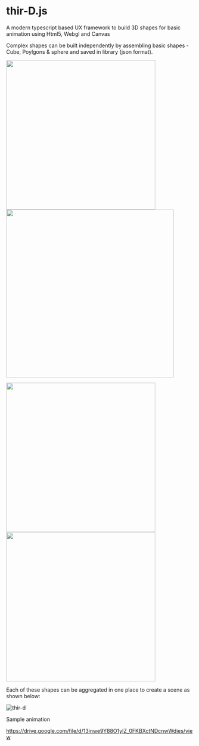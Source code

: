 # thir-D.js

A modern typescript based UX framework to build 3D shapes for basic animation using Html5, Webgl and Canvas

Complex shapes can be built independently by assembling basic shapes - Cube, Poylgons & sphere and saved in library (json format).   


<p float="left">

<img src="https://user-images.githubusercontent.com/43912771/57462165-f6ee0b80-7295-11e9-87f6-6a17043f829f.jpg" width="400">
<img src="https://user-images.githubusercontent.com/43912771/57462169-f81f3880-7295-11e9-91b3-65a21e3337ef.jpg" height="450">
</p>
<p float="left">
  
<img src="https://user-images.githubusercontent.com/43912771/57462166-f786a200-7295-11e9-9837-4fa814fcd44c.jpg" width="400">
<img src="https://user-images.githubusercontent.com/43912771/57462168-f786a200-7295-11e9-86f6-28efb8bead9e.jpg" width="400">
</p>

Each of these shapes can be aggregated in one place to create a scene as shown below:

![thir-d](https://user-images.githubusercontent.com/43912771/57462908-61537b80-7297-11e9-9e9b-7b20479ded4f.jpg)

Sample animation

https://drive.google.com/file/d/13inwe9Y88O1ylZ_0FKBXctNDcnwWdies/view

